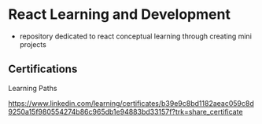 # React Learning and Development

- repository dedicated to react conceptual learning through creating mini projects

## Certifications

Learning Paths

https://www.linkedin.com/learning/certificates/b39e9c8bd1182aeac059c8d9250a15f980554274b86c965db1e94883bd33157f?trk=share_certificate
